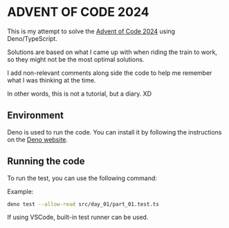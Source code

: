 # ADVENT OF CODE 2024

This is my attempt to solve the [Advent of Code 2024](https://adventofcode.com/2024/day/1) using Deno/TypeScript.

Solutions are based on what I came up with when riding the train to work, so they might not be the most optimal solutions.

I add non-relevant comments along side the code to help me remember what I was thinking at the time.

In other words, this is not a tutorial, but a diary. XD

## Environment

Deno is used to run the code. You can install it by following the instructions on the [Deno website](https://deno.land/).

## Running the code

To run the test, you can use the following command:

Example:

```bash
deno test --allow-read src/day_01/part_01.test.ts
```

If using VSCode, built-in test runner can be used.
